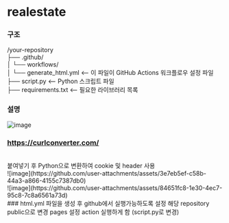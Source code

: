 # realestate
### 구조
/your-repository<br>
  ├── .github/<br>
  │   └── workflows/<br>
  │       └── generate_html.yml   <-- 이 파일이 GitHub Actions 워크플로우 설정 파일<br>
  ├── script.py                    <-- Python 스크립트 파일<br>
  ├── requirements.txt             <-- 필요한 라이브러리 목록<br>

### 설명
![image](https://github.com/user-attachments/assets/e0513efe-1c6c-405f-9cf2-693f4f94a7c9)
<br>
### https://curlconverter.com/
<br>
붙여넣기 후 Python으로 변환하여 cookie 및 header 사용
<br>
![image](https://github.com/user-attachments/assets/3e7eb5ef-c58b-44a3-a866-4155c7387db0)
<br>
![image](https://github.com/user-attachments/assets/84651fc8-1e30-4ec7-95c8-7c8a6561a73d)
<br>
### html.yml 파일을 생성 후 github에서 실행가능하도록 설정
해당 repository public으로 변경
pages 설정
action 실행하게 함 (script.py로 변경)

